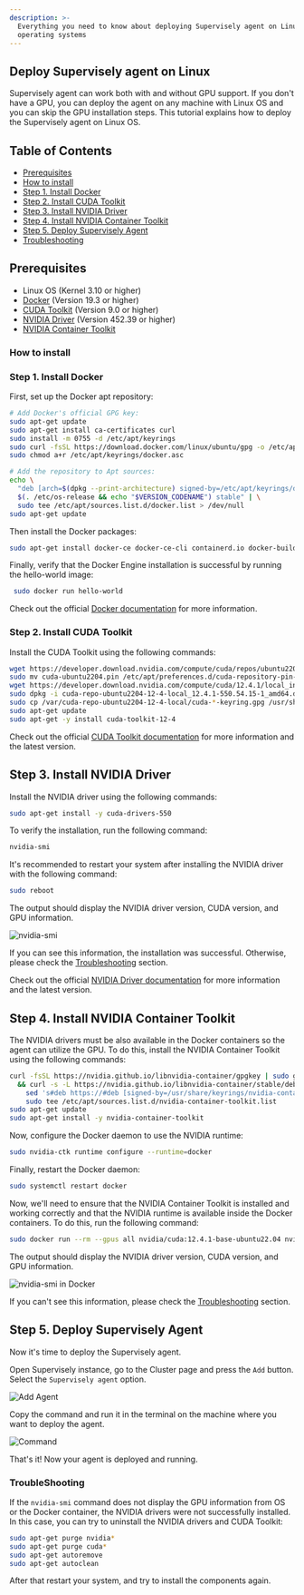 ```yaml
---
description: >-
  Everything you need to know about deploying Supervisely agent on Linux based
  operating systems
---
```


## Deploy Supervisely agent on Linux

Supervisely agent can work both with and without GPU support. If you don't have a GPU, you can deploy the agent on any machine with Linux OS and you can skip the GPU installation steps.
This tutorial explains how to deploy the Supervisely agent on Linux OS. 

## Table of Contents

* [Prerequisites](gpu-agent-linux-installation.md#prerequisites)
* [How to install](gpu-agent-linux-installation.md#how-to-install)
* [Step 1. Install Docker](gpu-agent-linux-installation.md#step-1-install-docker)
* [Step 2. Install CUDA Toolkit](gpu-agent-linux-installation.md#step-2-install-cuda-toolkit)
* [Step 3. Install NVIDIA Driver](gpu-agent-linux-installation.md#step-3-install-nvidia-driver)
* [Step 4. Install NVIDIA Container Toolkit](gpu-agent-linux-installation.md#step-4-install-nvidia-container-toolkit)
* [Step 5. Deploy Supervisely Agent](gpu-agent-linux-installation.md#step-5-deploy-supervisely-agent)
* [Troubleshooting](gpu-agent-linux-installation.md#troubleshooting)

## Prerequisites

* Linux OS (Kernel 3.10 or higher)
* [Docker](https://docs.docker.com/engine/install/ubuntu/) (Version 19.3 or higher)
* [CUDA Toolkit](https://developer.nvidia.com/cuda-downloads) (Version 9.0 or higher)
* [NVIDIA Driver](https://developer.nvidia.com/cuda-downloads) (Version 452.39 or higher)
* [NVIDIA Container Toolkit](https://docs.nvidia.com/datacenter/cloud-native/container-toolkit/latest/install-guide.html)

### How to install

### Step 1. Install Docker

First, set up the Docker apt repository:

```bash
# Add Docker's official GPG key:
sudo apt-get update
sudo apt-get install ca-certificates curl
sudo install -m 0755 -d /etc/apt/keyrings
sudo curl -fsSL https://download.docker.com/linux/ubuntu/gpg -o /etc/apt/keyrings/docker.asc
sudo chmod a+r /etc/apt/keyrings/docker.asc

# Add the repository to Apt sources:
echo \
  "deb [arch=$(dpkg --print-architecture) signed-by=/etc/apt/keyrings/docker.asc] https://download.docker.com/linux/ubuntu \
  $(. /etc/os-release && echo "$VERSION_CODENAME") stable" | \
  sudo tee /etc/apt/sources.list.d/docker.list > /dev/null
sudo apt-get update
```

Then install the Docker packages:

```bash
sudo apt-get install docker-ce docker-ce-cli containerd.io docker-buildx-plugin docker-compose-plugin
```

Finally, verify that the Docker Engine installation is successful by running the hello-world image:

```bash
 sudo docker run hello-world
```

Check out the official [Docker documentation](https://docs.docker.com/engine/install/ubuntu/) for more information.

### Step 2. Install CUDA Toolkit

Install the CUDA Toolkit using the following commands:

```bash
wget https://developer.download.nvidia.com/compute/cuda/repos/ubuntu2204/x86_64/cuda-ubuntu2204.pin
sudo mv cuda-ubuntu2204.pin /etc/apt/preferences.d/cuda-repository-pin-600
wget https://developer.download.nvidia.com/compute/cuda/12.4.1/local_installers/cuda-repo-ubuntu2204-12-4-local_12.4.1-550.54.15-1_amd64.deb
sudo dpkg -i cuda-repo-ubuntu2204-12-4-local_12.4.1-550.54.15-1_amd64.deb
sudo cp /var/cuda-repo-ubuntu2204-12-4-local/cuda-*-keyring.gpg /usr/share/keyrings/
sudo apt-get update
sudo apt-get -y install cuda-toolkit-12-4
```

Check out the official [CUDA Toolkit documentation](https://developer.nvidia.com/cuda-downloads) for more information and the latest version.


## Step 3. Install NVIDIA Driver

Install the NVIDIA driver using the following commands:

```bash
sudo apt-get install -y cuda-drivers-550
```

To verify the installation, run the following command:

```bash
nvidia-smi
```
It's recommended to restart your system after installing the NVIDIA driver with the following command:

```bash
sudo reboot
```

The output should display the NVIDIA driver version, CUDA version, and GPU information.

![nvidia-smi](https://github.com/supervisely/developer-portal/assets/118521851/0816dc4f-8ac7-4a80-b4c0-09652a7f21d9)

If you can see this information, the installation was successful. Otherwise, please check the [Troubleshooting](gpu-agent-linux-installation.md#troubleshooting) section.

Check out the official [NVIDIA Driver documentation](https://developer.nvidia.com/cuda-downloads) for more information and the latest version.


## Step 4. Install NVIDIA Container Toolkit
The NVIDIA drivers must be also available in the Docker containers so the agent can utilize the GPU. To do this, install the NVIDIA Container Toolkit using the following commands:

```bash
curl -fsSL https://nvidia.github.io/libnvidia-container/gpgkey | sudo gpg --dearmor -o /usr/share/keyrings/nvidia-container-toolkit-keyring.gpg \
  && curl -s -L https://nvidia.github.io/libnvidia-container/stable/deb/nvidia-container-toolkit.list | \
    sed 's#deb https://#deb [signed-by=/usr/share/keyrings/nvidia-container-toolkit-keyring.gpg] https://#g' | \
    sudo tee /etc/apt/sources.list.d/nvidia-container-toolkit.list
sudo apt-get update
sudo apt-get install -y nvidia-container-toolkit
```

Now, configure the Docker daemon to use the NVIDIA runtime:

```bash
sudo nvidia-ctk runtime configure --runtime=docker
```

Finally, restart the Docker daemon:

```bash
sudo systemctl restart docker
```

Now, we'll need to ensure that the NVIDIA Container Toolkit is installed and working correctly and that the NVIDIA runtime is available inside the Docker containers. To do this, run the following command:

```bash
sudo docker run --rm --gpus all nvidia/cuda:12.4.1-base-ubuntu22.04 nvidia-smi
```

The output should display the NVIDIA driver version, CUDA version, and GPU information.
  
![nvidia-smi in Docker](https://github.com/supervisely/developer-portal/assets/118521851/d117b3f3-2d59-4fa7-a735-37edc8f49804)

If you can't see this information, please check the [Troubleshooting](gpu-agent-linux-installation.md#troubleshooting) section.

## Step 5. Deploy Supervisely Agent

Now it's time to deploy the Supervisely agent.

Open Supervisely instance, go to the Cluster page and press the `Add` button. Select the `Supervisely agent` option.

![Add Agent](https://github.com/supervisely/developer-portal/assets/118521851/4b9942ba-8a5c-4909-a6c1-c1a81defefe6)

Copy the command and run it in the terminal on the machine where you want to deploy the agent.

![Command](https://github.com/supervisely/developer-portal/assets/118521851/b3206a8a-cae8-4930-9cb0-f0214ba04324)

That's it! Now your agent is deployed and running.

### TroubleShooting

If the `nvidia-smi` command does not display the GPU information from OS or the Docker container, the NVIDIA drivers were not successfully installed.
In this case, you can try to uninstall the NVIDIA drivers and CUDA Toolkit:

```bash
sudo apt-get purge nvidia*
sudo apt-get purge cuda*
sudo apt-get autoremove
sudo apt-get autoclean
```

After that restart your system, and try to install the components again.


